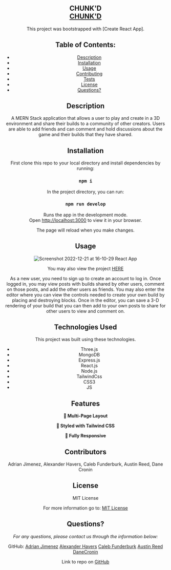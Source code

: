 
<h2 align="center">
  CHUNK'D<br/>
  <a href="https://chunkd-aj.herokuapp.com/" target="_blank">CHUNK'D</a>
</h2>

<center>




This project was bootstrapped with [Create React App].

  ## Table of Contents:
  * [Description](#Description)
  * [Installation](#installation)
  * [Usage](#usage)
  * [Contributing](#Contributing)
  * [Tests](#Tests)
  * [License](#License)
  * [Questions?](#questions)

  ## Description
   A MERN Stack application that allows a user to play and create in a 3D environment and share their builds to a community of other creators. Users are able to add friends and can comment and hold discussions about the game and their builds that they have shared. 


## Installation
 
 First clone this repo to your local directory and install dependencies by running:

 ### `npm i`
 
In the project directory, you can run:

### `npm run develop`

Runs the app in the development mode.\
Open [http://localhost:3000](http://localhost:3000) to view it in your browser.

The page will reload when you make changes.


## Usage

![Screenshot 2022-12-21 at 16-10-29 React App](https://user-images.githubusercontent.com/107944830/209021374-a7c86ca8-af0c-40c7-9f62-bb97a6a38748.png)


You may also view the project [HERE](https://chunkd-aj.herokuapp.com/)

As a new user, you need to sign up to create an account to log in. Once logged in, you may view posts with builds shared by other users, comment on those posts, and add the other users as friends. You may also enter the editor where you can view the controls needed to create your own build by placing and destroying blocks. Once in the editor, you can save a 3-D rendering of your build that you can then add to your own posts to share for other users to view and comment on. 

## Technologies Used

This project was built using these technologies.

- Three.js
- MongoDB
- Express.js
- React.js
- Node.js
- TailwindCss
- CSS3
- JS



## Features

**📖 Multi-Page Layout**

**🎨 Styled with Tailwind CSS**

**📱 Fully Responsive**



 
  ## Contributors

  Adrian Jimenez, Alexander Havers, Caleb Funderburk, Austin Reed, Dane Cronin


  ## License
  
  MIT License

  For more information go to: [MIT License](https://choosealicense.com/licenses/mit/)

  ## Questions?

  *For any questions, please contact us through the information below:*
 
 GitHub: 
    [Adrian Jimenez](https://github.com/PuppetAJ)
    [Alexander Havers](https://github.com/pseudoDjnn)
    [Caleb Funderburk](https://github.com/CalebFunderburk)
    [Austin Reed](https://github.com/AReed98)
    [DaneCronin](https://github.com/DaneCronin)



  Link to repo on [GitHub](https://github.com/PuppetAJ/ReactMC)




